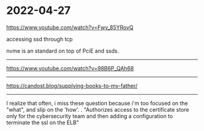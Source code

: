 # 2022-04-27

<https://www.youtube.com/watch?v=Fwv_85YRovQ>

accessing ssd through tcp

nvme is an standard on top of PciE and ssds.

___

<https://www.youtube.com/watch?v=98B6P_QAh68>

___

<https://candost.blog/supplying-books-to-my-father/>

___

I realize that often, i miss these question because i'm too focused on the "what", and slip on the 'how'.
    . "Authorizes access to the certificate store only for the cybersecurity team and then adding a configuration to terminate the ssl on the ELB"
